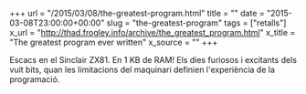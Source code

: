 +++
url = "/2015/03/08/the-greatest-program.html"
title = ""
date = "2015-03-08T23:00:00+00:00"
slug = "the-greatest-program"
tags = ["retalls"]
x_url = "http://thad.frogley.info/archive/the_greatest_program.html"
x_title = "The greatest program ever written"
x_source = ""
+++


Escacs en el Sinclair ZX81. En 1 KB de RAM! Els dies furiosos i excitants dels vuit bits, quan les limitacions del maquinari definien l'experiència de la programació.

